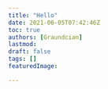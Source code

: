 ```yaml
---
title: "Hello"
date: 2021-06-05T07:42:46Z
toc: true
authors: [Graundcian]
lastmod:
draft: false
tags: []
featuredImage:

---
```


<!--more-->
